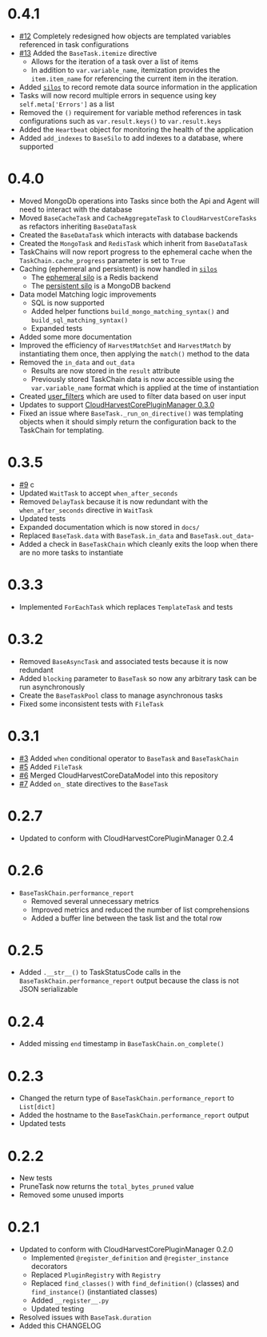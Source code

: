 # 0.4.1
- [#12](https://github.com/Cloud-Harvest/CloudHarvestCoreTasks/issues/12) Completely redesigned how objects are templated variables referenced in task configurations
- [#13](https://github.com/Cloud-Harvest/CloudHarvestCoreTasks/issues/13) Added the `BaseTask.itemize` directive 
  - Allows for the iteration of a task over a list of items 
  - In addition to `var.variable_name`, itemization provides the `item.item_name` for referencing the current item in the iteration.
- Added [`silos`](./CloudHarvestCoreTasks/silos) to record remote data source information in the application
- Tasks will now record multiple errors in sequence using key `self.meta['Errors']` as a list
- Removed the `()` requirement for variable method references in task configurations such as `var.result.keys()` to `var.result.keys`
- Added the `Heartbeat` object for monitoring the health of the application
- Added `add_indexes` to `BaseSilo` to add indexes to a database, where supported

# 0.4.0
- Moved MongoDb operations into Tasks since both the Api and Agent will need to interact with the database
- Moved `BaseCacheTask` and `CacheAggregateTask` to `CloudHarvestCoreTasks` as refactors inheriting `BaseDataTask`
- Created the `BaseDataTask` which interacts with database backends
- Created the `MongoTask` and `RedisTask` which inherit from `BaseDataTask`
- TaskChains will now report progress to the ephemeral cache when the `TaskChain.cache_progress` parameter is set to `True`
- Caching (ephemeral and persistent) is now handled in [`silos`](CloudHarvestCoreTasks/silos)
  - The [ephemeral silo](CloudHarvestCoreTasks/silos/ephemeral.py) is a Redis backend
  - The [persistent silo](CloudHarvestCoreTasks/silos/persistent.py) is a MongoDB backend
- Data model Matching logic improvements
  - SQL is now supported
  - Added helper functions `build_mongo_matching_syntax()` and `build_sql_matching_syntax()`
  - Expanded tests
- Added some more documentation
- Improved the efficiency of `HarvestMatchSet` and `HarvestMatch` by instantiating them once, then applying the `match()` method to the data
- Removed the `in_data` and `out_data`
  - Results are now stored in the `result` attribute
  - Previously stored TaskChain data is now accessible using the `var.variable_name` format which is applied at the time of instantiation
- Created [user_filters](CloudHarvestCoreTasks/user_filters) which are used to filter data based on user input
- Updates to support [CloudHarvestCorePluginManager 0.3.0](https://github.com/Cloud-Harvest/CloudHarvestCorePluginManager/tree/v/0.3.0)
- Fixed an issue where `BaseTask._run_on_directive()` was templating objects when it should simply return the configuration back to the TaskChain for templating.

# 0.3.5
- [#9](https://github.com/Cloud-Harvest/CloudHarvestCoreTasks/issues/9) c
- Updated `WaitTask` to accept `when_after_seconds`
- Removed `DelayTask` because it is now redundant with the `when_after_seconds` directive in `WaitTask`
- Updated tests
- Expanded documentation which is now stored in `docs/`
- Replaced `BaseTask.data` with `BaseTask.in_data` and `BaseTask.out_data`-
- Added a check in `BaseTaskChain` which cleanly exits the loop when there are no more tasks to instantiate

# 0.3.3
- Implemented `ForEachTask` which replaces `TemplateTask` and tests

# 0.3.2
- Removed `BaseAsyncTask` and associated tests because it is now redundant
- Added `blocking` parameter to `BaseTask` so now any arbitrary task can be run asynchronously
- Create the `BaseTaskPool` class to manage asynchronous tasks
- Fixed some inconsistent tests with `FileTask`

# 0.3.1
- [#3](https://github.com/Cloud-Harvest/CloudHarvestCoreTasks/issues/3) Added `when` conditional operator to `BaseTask` and `BaseTaskChain`
- [#5](https://github.com/Cloud-Harvest/CloudHarvestCoreTasks/issues/5) Added `FileTask`
- [#6](https://github.com/Cloud-Harvest/CloudHarvestCoreTasks/issues/6) Merged CloudHarvestCoreDataModel into this repository
- [#7](https://github.com/Cloud-Harvest/CloudHarvestCoreTasks/issues/7) Added `on_` state directives to the `BaseTask`

# 0.2.7
- Updated to conform with CloudHarvestCorePluginManager 0.2.4

# 0.2.6
- `BaseTaskChain.performance_report`
  - Removed several unnecessary metrics
  - Improved metrics and reduced the number of list comprehensions
  - Added a buffer line between the task list and the total row

# 0.2.5
- Added `.__str__()` to TaskStatusCode calls in the `BaseTaskChain.performance_report` output because the class is not JSON serializable

# 0.2.4
- Added missing `end` timestamp in `BaseTaskChain.on_complete()`

# 0.2.3
- Changed the return type of `BaseTaskChain.performance_report` to `List[dict]`
- Added the hostname to the `BaseTaskChain.performance_report` output
- Updated tests

# 0.2.2
- New tests
- PruneTask now returns the `total_bytes_pruned` value
- Removed some unused imports

# 0.2.1
- Updated to conform with CloudHarvestCorePluginManager 0.2.0
  - Implemented `@register_definition` and `@register_instance` decorators
  - Replaced `PluginRegistry` with `Registry`
  - Replaced `find_classes()` with `find_definition()` (classes) and `find_instance()` (instantiated classes)
  - Added `__register__.py`
  - Updated testing
- Resolved issues with `BaseTask.duration`
- Added this CHANGELOG
